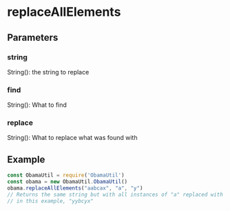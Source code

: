 # replaceAllElements
## Parameters
### string
String(): the string to replace
### find
String(): What to find
### replace
String(): What to replace what was found with
## Example
```javascript
const ObamaUtil = require('ObamaUtil')
const obama = new ObamaUtil.ObamaUtil()
obama.replaceAllElements("aabcax", "a", "y")
// Returns the same string but with all instances of "a" replaced with "y", or
// in this example, "yybcyx"
```